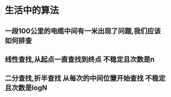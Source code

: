 # 生活中的算法

## 一段100公里的电缆中间有一米出现了问题,我们应该如何排查

## 线性查找,从起点一直查找到终点 不稳定且次数是n

## 二分查找,折半查找 从每次的中间位置开始查找 不稳定且次数是logN

